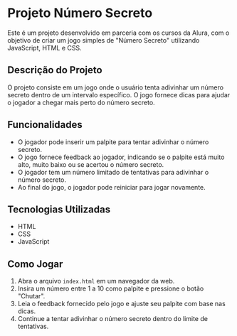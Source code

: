 # Projeto Número Secreto

Este é um projeto desenvolvido em parceria com os cursos da Alura, com o objetivo de criar um jogo simples de "Número Secreto" utilizando JavaScript, HTML e CSS.

## Descrição do Projeto

O projeto consiste em um jogo onde o usuário tenta adivinhar um número secreto dentro de um intervalo específico. O jogo fornece dicas para ajudar o jogador a chegar mais perto do número secreto.

## Funcionalidades

- O jogador pode inserir um palpite para tentar adivinhar o número secreto.
- O jogo fornece feedback ao jogador, indicando se o palpite está muito alto, muito baixo ou se acertou o número secreto.
- O jogador tem um número limitado de tentativas para adivinhar o número secreto.
- Ao final do jogo, o jogador pode reiniciar para jogar novamente.

## Tecnologias Utilizadas

- HTML
- CSS
- JavaScript

## Como Jogar

1. Abra o arquivo `index.html` em um navegador da web.
2. Insira um número entre 1 a 10 como palpite e pressione o botão "Chutar".
3. Leia o feedback fornecido pelo jogo e ajuste seu palpite com base nas dicas.
4. Continue a tentar adivinhar o número secreto dentro do limite de tentativas.

